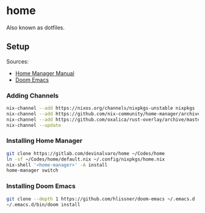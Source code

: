 # home

Also known as dotfiles.

## Setup

Sources:
- [Home Manager Manual](https://nix-community.github.io/home-manager/index.html#sec-install-standalone)
- [Doom Emacs](https://github.com/hlissner/doom-emacs#install)

### Adding Channels

``` sh
nix-channel --add https://nixos.org/channels/nixpkgs-unstable nixpkgs
nix-channel --add https://github.com/nix-community/home-manager/archive/master.tar.gz home-manager
nix-channel --add https://github.com/oxalica/rust-overlay/archive/master.tar.gz rust-overlay
nix-channel --update
```

### Installing Home Manager

```sh
git clone https://gitlab.com/devinalvaro/home ~/Codes/home
ln -sf ~/Codes/home/default.nix ~/.config/nixpkgs/home.nix
nix-shell '<home-manager>' -A install
home-manager switch
```

### Installing Doom Emacs

```sh
git clone --depth 1 https://github.com/hlissner/doom-emacs ~/.emacs.d
~/.emacs.d/bin/doom install
```
